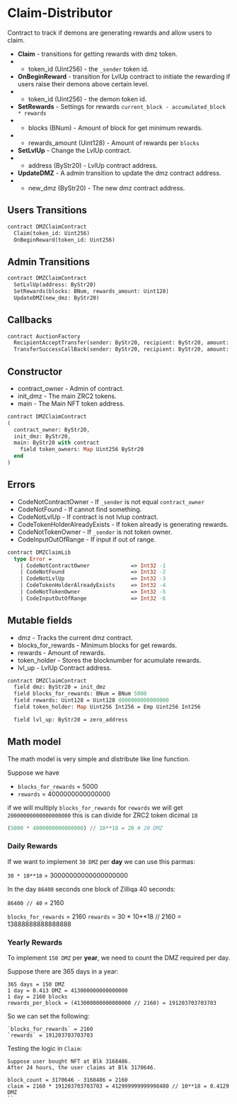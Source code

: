 # Claim-Distributor

Contract to track if demons are generating rewards and allow users to claim.

 * **Claim** - transitions for getting rewards with dmz token.
 * - token_id (Uint256) - the `_sender` token id.
 * **OnBeginReward** - transition for LvlUp contract to initiate the rewarding if users raise their demons above certain level.
 * - token_id (Uint256) - the demon token id.
 * **SetRewards** - Settings for rewards `current_block - accumulated_block * rewards`
 * - blocks (BNum) - Amount of block for get minimum rewards.
 * - rewards_amount (Uint128) - Amount of rewards per `blocks`
 * **SetLvlUp** - Change the LvlUp contract.
 * - address (ByStr20) - LvlUp contract address.
 * **UpdateDMZ** - A admin transition to update the dmz contract address.
* - new_dmz (ByStr20) - The new dmz contract address.

## Users Transitions
```Ocaml
contract DMZClaimContract
  Claim(token_id: Uint256)
  OnBeginReward(token_id: Uint256)
```

## Admin Transitions
```Ocaml
contract DMZClaimContract
  SetLvlUp(address: ByStr20)
  SetRewards(blocks: BNum, rewards_amount: Uint128)
  UpdateDMZ(new_dmz: ByStr20)
```

## Callbacks
```Ocaml
contract AuctionFactory
  RecipientAcceptTransfer(sender: ByStr20, recipient: ByStr20, amount: Uint128)
  TransferSuccessCallBack(sender: ByStr20, recipient: ByStr20, amount: Uint128)
```

## Constructor

 * contract_owner - Admin of contract.
 * init_dmz - The main ZRC2 tokens.
 * main - The Main NFT token address.

```Ocaml
contract DMZClaimContract
(
  contract_owner: ByStr20,
  init_dmz: ByStr20,
  main: ByStr20 with contract
    field token_owners: Map Uint256 ByStr20
  end
)
```

## Errors

 * CodeNotContractOwner - If `_sender` is not equal `contract_owner`
 * CodeNotFound - If cannot find something.
 * CodeNotLvlUp - If contract is not lvlup contract.
 * CodeTokenHolderAlreadyExists - If token already is generating rewards.
 * CodeNotTokenOwner - If `_sender` is not token owner.
 * CodeInputOutOfRange - If input if out of range.

```Ocaml
contract DMZClaimLib
  type Error =
    | CodeNotContractOwner             => Int32 -1
    | CodeNotFound                     => Int32 -2
    | CodeNotLvlUp                     => Int32 -3
    | CodeTokenHolderAlreadyExists     => Int32 -4
    | CodeNotTokenOwner                => Int32 -5
    | CodeInputOutOfRange              => Int32 -6
```

## Mutable fields
 * dmz - Tracks the current dmz contract.
 * blocks_for_rewards - Minimum blocks for get rewards.
 * rewards - Amount of rewards.
 * token_holder - Stores the blocknumber for acumulate rewards.
 * lvl_up - LvlUp Contract address.

```Ocaml
contract DMZClaimContract
  field dmz: ByStr20 = init_dmz
  field blocks_for_rewards: BNum = BNum 5000
  field rewards: Uint128 = Uint128 4000000000000000
  field token_holder: Map Uint256 Int256 = Emp Uint256 Int256

  field lvl_up: ByStr20 = zero_address
```

## Math model

The math model is very simple and distribute like line function.

Suppose we have
 * `blocks_for_rewards` = 5000
 * `rewards` = 4000000000000000

if we will multiply `blocks_for_rewards` for `rewards` we will get `20000000000000000000` this is can divide for ZRC2 token dicimal `18`

```python
(5000 * 4000000000000000) // 10**18 = 20 # 20 DMZ
```

### Daily Rewards
If we want to implement `30 DMZ` per **day** we can use this parmas:

`30 * 10**18` = 30000000000000000000

In the day `86400` seconds one block of Zilliqa 40 seconds:

`86400 // 40` = 2160

`blocks_for_rewards` = 2160
`rewards` = 30 * 10**18 // 2160 = 13888888888888888


### Yearly Rewards
To implement `150 DMZ` per **year**, we need to count the DMZ required per day.

Suppose there are 365 days in a year:
```
365 days = 150 DMZ
1 day = 0.413 DMZ = 413000000000000000
1 day = 2160 blocks
rewards_per_block = (413000000000000000 // 2160) = 191203703703703
```

So we can set the following:
```
`blocks_for_rewards` = 2160
`rewards` = 191203703703703
```

Testing the logic in `Claim`:
```
Suppose user bought NFT at Blk 3168486. 
After 24 hours, the user claims at Blk 3170646.

block_count = 3170646 - 3168486 = 2160
claim = 2160 * 191203703703703 = 412999999999998480 // 10**18 = 0.4129 DMZ
``


